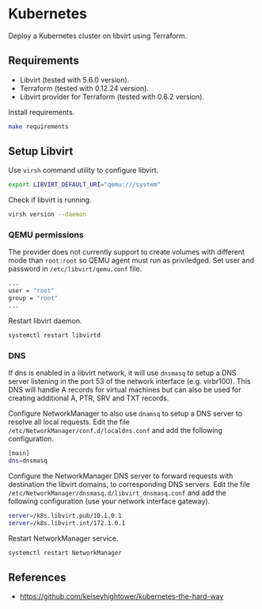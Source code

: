 # Kubernetes

Deploy a Kubernetes cluster on libvirt using Terraform.

## Requirements

- Libvirt (tested with 5.6.0 version).
- Terraform (tested with 0.12.24 version).
- Libvirt provider for Terraform (tested with 0.6.2 version).

Install requirements.

```bash
make requirements
```

## Setup Libvirt

Use `virsh` command utility to configure libvirt.

```bash
export LIBVIRT_DEFAULT_URI="qemu:///system"
```

Check if libvirt is running.

```bash
virsh version --daemon
```

### QEMU permissions

The provider does not currently support to create volumes with different mode than `root:root` so QEMU agent must run as priviledged. Set user and password in `/etc/libvirt/qemu.conf` file.

```bash
...
user = "root"
group = "root"
...
```

Restart libvirt daemon.

```bash
systemctl restart libvirtd
```

### DNS

If dns is enabled in a libvirt network, it will use `dnsmasq` to setup a DNS server listening in the port 53 of the network interface (e.g. virbr100). This DNS will handle A records for virtual machines but can also be used for creating additional A, PTR, SRV and TXT records.

Configure NetworkManager to also use `dnamsq` to setup a DNS server to resolve all local requests. Edit the file `/etc/NetworkManager/conf.d/localdns.conf` and add the following configuration.

```bash
[main]
dns=dnsmasq
```

Configure the NetworkManager DNS server to forward requests with destination the libvirt domains, to corresponding DNS servers. Edit the file `/etc/NetworkManager/dnsmasq.d/libvirt_dnsmasq.conf` and add the following configuration (use your network interface gateway).

```bash
server=/k8s.libvirt.pub/10.1.0.1
server=/k8s.libvirt.int/172.1.0.1
```

Restart NetworkManager service.

```bash
systemctl restart NetworkManager
```

## References

- https://github.com/kelseyhightower/kubernetes-the-hard-way
